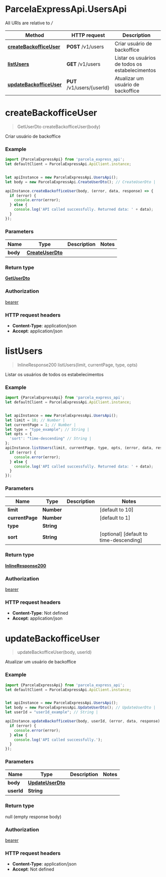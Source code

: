 # ParcelaExpressApi.UsersApi

All URIs are relative to */*

Method | HTTP request | Description
------------- | ------------- | -------------
[**createBackofficeUser**](UsersApi.md#createBackofficeUser) | **POST** /v1/users | Criar usuário de backoffice
[**listUsers**](UsersApi.md#listUsers) | **GET** /v1/users | Listar os usuários de todos os estabelecimentos
[**updateBackofficeUser**](UsersApi.md#updateBackofficeUser) | **PUT** /v1/users/{userId} | Atualizar um usuário de backoffice

<a name="createBackofficeUser"></a>
# **createBackofficeUser**
> GetUserDto createBackofficeUser(body)

Criar usuário de backoffice

### Example
```javascript
import {ParcelaExpressApi} from 'parcela_express_api';
let defaultClient = ParcelaExpressApi.ApiClient.instance;


let apiInstance = new ParcelaExpressApi.UsersApi();
let body = new ParcelaExpressApi.CreateUserDto(); // CreateUserDto | 

apiInstance.createBackofficeUser(body, (error, data, response) => {
  if (error) {
    console.error(error);
  } else {
    console.log('API called successfully. Returned data: ' + data);
  }
});
```

### Parameters

Name | Type | Description  | Notes
------------- | ------------- | ------------- | -------------
 **body** | [**CreateUserDto**](CreateUserDto.md)|  | 

### Return type

[**GetUserDto**](GetUserDto.md)

### Authorization

[bearer](../README.md#bearer)

### HTTP request headers

 - **Content-Type**: application/json
 - **Accept**: application/json

<a name="listUsers"></a>
# **listUsers**
> InlineResponse200 listUsers(limit, currentPage, type, opts)

Listar os usuários de todos os estabelecimentos

### Example
```javascript
import {ParcelaExpressApi} from 'parcela_express_api';
let defaultClient = ParcelaExpressApi.ApiClient.instance;


let apiInstance = new ParcelaExpressApi.UsersApi();
let limit = 10; // Number | 
let currentPage = 1; // Number | 
let type = "type_example"; // String | 
let opts = { 
  'sort': "time-descending" // String | 
};
apiInstance.listUsers(limit, currentPage, type, opts, (error, data, response) => {
  if (error) {
    console.error(error);
  } else {
    console.log('API called successfully. Returned data: ' + data);
  }
});
```

### Parameters

Name | Type | Description  | Notes
------------- | ------------- | ------------- | -------------
 **limit** | **Number**|  | [default to 10]
 **currentPage** | **Number**|  | [default to 1]
 **type** | **String**|  | 
 **sort** | **String**|  | [optional] [default to time-descending]

### Return type

[**InlineResponse200**](InlineResponse200.md)

### Authorization

[bearer](../README.md#bearer)

### HTTP request headers

 - **Content-Type**: Not defined
 - **Accept**: application/json

<a name="updateBackofficeUser"></a>
# **updateBackofficeUser**
> updateBackofficeUser(body, userId)

Atualizar um usuário de backoffice

### Example
```javascript
import {ParcelaExpressApi} from 'parcela_express_api';
let defaultClient = ParcelaExpressApi.ApiClient.instance;


let apiInstance = new ParcelaExpressApi.UsersApi();
let body = new ParcelaExpressApi.UpdateUserDto(); // UpdateUserDto | 
let userId = "userId_example"; // String | 

apiInstance.updateBackofficeUser(body, userId, (error, data, response) => {
  if (error) {
    console.error(error);
  } else {
    console.log('API called successfully.');
  }
});
```

### Parameters

Name | Type | Description  | Notes
------------- | ------------- | ------------- | -------------
 **body** | [**UpdateUserDto**](UpdateUserDto.md)|  | 
 **userId** | **String**|  | 

### Return type

null (empty response body)

### Authorization

[bearer](../README.md#bearer)

### HTTP request headers

 - **Content-Type**: application/json
 - **Accept**: Not defined

